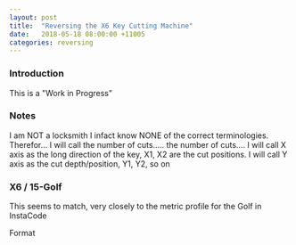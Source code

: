 ```yaml
---
layout: post
title:  "Reversing the X6 Key Cutting Machine"
date:   2018-05-18 08:00:00 +11005
categories: reversing
---
```


### Introduction

This is a "Work in Progress"

### Notes
I am NOT a locksmith
I infact know NONE of the correct terminologies.
Therefor...
I will call the number of cuts..... the number of cuts....
I will call X axis as the long direction of the key, X1, X2 are the cut positions.
I will call Y axis as the cut depth/position, Y1, Y2, so on


### X6 / 15-Golf
This seems to match, very closely to the metric profile for the Golf in InstaCode

Format

